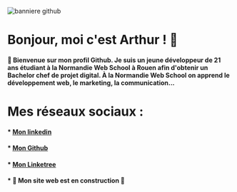 ![banniere github](https://user-images.githubusercontent.com/103951666/223402709-3d689349-3731-4332-8a69-efd05578cbfd.jpg)

# Bonjour, moi c'est Arthur ! 👋

#### 🌊 Bienvenue sur mon profil Github. Je suis un jeune développeur de 21 ans étudiant à la Normandie Web School à Rouen afin d'obtenir un Bachelor chef de projet digital. À la Normandie Web School on apprend le développement web, le marketing, la communication...

# Mes réseaux sociaux :

#### * [Mon linkedin](https://www.linkedin.com/in/arthur-philippe)
#### * [Mon Github](https://github.com/Voltoxx)
#### * [Mon Linketree](https://linktr.ee/arthur_philippe)
#### * 🚧 Mon site web est en construction 🚧

